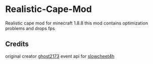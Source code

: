 # Realistic-Cape-Mod
Realistic cape mod for minecraft 1.8.8
this mod contains optimization problems and drops fps
## Credits
original creator [ghost2173](https://github.com/ghost2173 "Heading link")
event api for [slowcheet4h](https://github.com/slowcheet4h/pisiEventAPI "Heading link")



